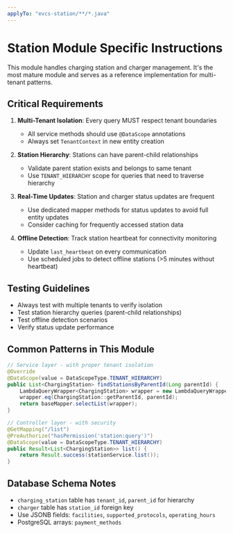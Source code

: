 ```yaml
---
applyTo: "evcs-station/**/*.java"
---
```


# Station Module Specific Instructions

This module handles charging station and charger management. It's the most mature module and serves as a reference implementation for multi-tenant patterns.

## Critical Requirements

1. **Multi-Tenant Isolation**: Every query MUST respect tenant boundaries
   - All service methods should use `@DataScope` annotations
   - Always set `TenantContext` in new entity creation

2. **Station Hierarchy**: Stations can have parent-child relationships
   - Validate parent station exists and belongs to same tenant
   - Use `TENANT_HIERARCHY` scope for queries that need to traverse hierarchy

3. **Real-Time Updates**: Station and charger status updates are frequent
   - Use dedicated mapper methods for status updates to avoid full entity updates
   - Consider caching for frequently accessed station data

4. **Offline Detection**: Track station heartbeat for connectivity monitoring
   - Update `last_heartbeat` on every communication
   - Use scheduled jobs to detect offline stations (>5 minutes without heartbeat)

## Testing Guidelines

- Always test with multiple tenants to verify isolation
- Test station hierarchy queries (parent-child relationships)
- Test offline detection scenarios
- Verify status update performance

## Common Patterns in This Module

```java
// Service layer - with proper tenant isolation
@Override
@DataScope(value = DataScopeType.TENANT_HIERARCHY)
public List<ChargingStation> findStationsByParentId(Long parentId) {
    LambdaQueryWrapper<ChargingStation> wrapper = new LambdaQueryWrapper<>();
    wrapper.eq(ChargingStation::getParentId, parentId);
    return baseMapper.selectList(wrapper);
}

// Controller layer - with security
@GetMapping("/list")
@PreAuthorize("hasPermission('station:query')")
@DataScope(value = DataScopeType.TENANT_HIERARCHY)
public Result<List<ChargingStation>> list() {
    return Result.success(stationService.list());
}
```

## Database Schema Notes

- `charging_station` table has `tenant_id`, `parent_id` for hierarchy
- `charger` table has `station_id` foreign key
- Use JSONB fields: `facilities`, `supported_protocols`, `operating_hours`
- PostgreSQL arrays: `payment_methods`
